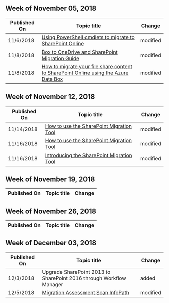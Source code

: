 ﻿<!-- This file is generated automatically each week. Changes made to this file will be overwritten.-->



## Week of November 05, 2018


| Published On |Topic title | Change |
|------|------------|--------|
| 11/6/2018 | [Using PowerShell cmdlets to migrate to SharePoint Online](/SharepointMigration/overview-spmt-ps-cmdlets) | modified |
| 11/8/2018 | [Box to OneDrive and SharePoint Migration Guide](/SharepointMigration/box-to-onedrive-and-sharepoint-migration-guide) | modified |
| 11/8/2018 | [How to migrate your file share content to SharePoint Online using the Azure Data Box](/SharepointMigration/how-to-migrate-file-share-content-to-spo-using-azuredatabox) | modified |


## Week of November 12, 2018


| Published On |Topic title | Change |
|------|------------|--------|
| 11/14/2018 | [How to use the SharePoint Migration Tool](/SharepointMigration/how-to-use-the-sharepoint-migration-tool) | modified |
| 11/16/2018 | [How to use the SharePoint Migration Tool](/SharepointMigration/how-to-use-the-sharepoint-migration-tool) | modified |
| 11/16/2018 | [Introducing the SharePoint Migration Tool](/SharepointMigration/introducing-the-sharepoint-migration-tool) | modified |


## Week of November 19, 2018


| Published On |Topic title | Change |
|------|------------|--------|


## Week of November 26, 2018


| Published On |Topic title | Change |
|------|------------|--------|


## Week of December 03, 2018


| Published On |Topic title | Change |
|------|------------|--------|
| 12/3/2018 | Upgrade SharePoint 2013 to SharePoint 2016 through Workflow Manager | added |
| 12/5/2018 | [Migration Assessment Scan InfoPath](/SharepointMigration/migration-assessment-scan-infopath) | modified |
